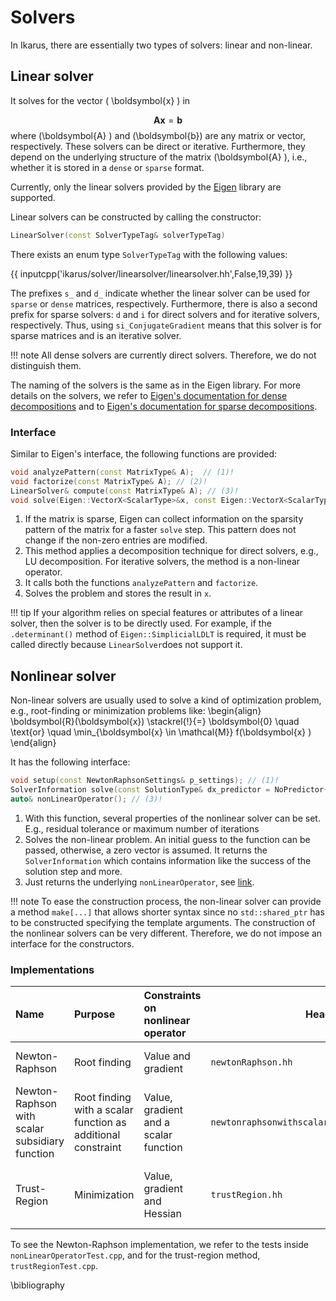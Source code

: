 # Solvers

In Ikarus, there are essentially two types of solvers: linear and non-linear.

## Linear solver

It solves for the vector \( \boldsymbol{x} \) in

$$
\boldsymbol{A}  \boldsymbol{x} =  \boldsymbol{b}
$$
where \(\boldsymbol{A} \) and \(\boldsymbol{b}\) are any matrix or vector, respectively.
These solvers can be direct or iterative. Furthermore, they depend on the underlying structure of the
matrix \(\boldsymbol{A} \), i.e., whether it is stored in a `dense` or `sparse` format.

Currently, only the linear solvers provided by the [Eigen](https://eigen.tuxfamily.org/index.php?title=Main_Page)
library are supported.

Linear solvers can be constructed by calling the constructor:

```cpp
LinearSolver(const SolverTypeTag& solverTypeTag)
```

There exists an enum type `SolverTypeTag` with the following values:

{{ inputcpp('ikarus/solver/linearsolver/linearsolver.hh',False,19,39) }}

The prefixes `s_` and  `d_` indicate whether the linear solver can be used for `sparse` or `dense` matrices, respectively.
Furthermore, there is also a second prefix for sparse solvers: `d` and `i` for direct solvers and for iterative solvers, respectively.
Thus, using `si_ConjugateGradient` means that this solver is for sparse matrices and is an iterative solver.

!!! note
    All dense solvers are currently direct solvers. Therefore, we do not distinguish them.

The naming of the solvers is the same as in the Eigen library.
For more details on the solvers, we refer to [Eigen's documentation for dense decompositions](https://eigen.tuxfamily.org/dox/group__TutorialLinearAlgebra.html)
and to [Eigen's documentation for sparse decompositions](https://eigen.tuxfamily.org/dox/group__TopicSparseSystems.html).

### Interface

Similar to Eigen's interface, the following functions are provided:

```cpp
void analyzePattern(const MatrixType& A);  // (1)!
void factorize(const MatrixType& A); // (2)!
LinearSolver& compute(const MatrixType& A); // (3)!
void solve(Eigen::VectorX<ScalarType>&x, const Eigen::VectorX<ScalarType>& b); // (4)!
```

1. If the matrix is sparse, Eigen can collect information on the sparsity pattern of the matrix for a faster `solve` step. This pattern
   does not change if the non-zero entries are modified.
2. This method applies a decomposition technique for direct solvers, e.g., LU decomposition. For iterative solvers, the method is a
   non-linear operator.
3. It calls both the functions `analyzePattern` and `factorize`.
4. Solves the problem and stores the result in `x`.

!!! tip
    If your algorithm relies on special features or attributes of a linear solver, then the solver is to be directly used.
    For example, if the `.determinant()` method of `Eigen::SimplicialLDLT` is required, it must be called directly because
    `LinearSolver`does not support it.

## Nonlinear solver

Non-linear solvers are usually used to solve a kind of optimization problem, e.g., root-finding or minimization problems like:
\begin{align}
  \boldsymbol{R}(\boldsymbol{x}) \stackrel{!}{=} \boldsymbol{0} \quad \text{or} \quad
  \min_{\boldsymbol{x} \in \mathcal{M}} f(\boldsymbol{x} )
\end{align}

It has the following interface:

```cpp
void setup(const NewtonRaphsonSettings& p_settings); // (1)!
SolverInformation solve(const SolutionType& dx_predictor = NoPredictor{}); // (2)!
auto& nonLinearOperator(); // (3)!
```

1. With this function, several properties of the nonlinear solver can be set. E.g., residual tolerance or maximum number of iterations
2. Solves the non-linear problem. An initial guess to the function can be passed, otherwise, a zero vector is assumed.
   It returns the `SolverInformation` which contains information like the success of the solution step and more.
3. Just returns the underlying `nonLinearOperator`, see [link](nonlinearOperator.md).

!!! note
    To ease the construction process, the non-linear solver can provide a method `make[...]` that allows shorter syntax
    since no `std::shared_ptr` has to be constructed specifying the template arguments.
    The construction of the nonlinear solvers can be very different. Therefore, we do not impose an interface for the constructors.

### Implementations

| Name                      | Purpose         | Constraints on nonlinear operator                       | Header                                         |Properties |
|:--------------------------|:----------------|:----------------|------------------------------------------------|--|
| Newton-Raphson            | Root finding    | Value and gradient          | `newtonRaphson.hh`                             | Locally quadratic convergence |
| Newton-Raphson with scalar subsidiary function            | Root finding with a scalar function as additional constraint    | Value, gradient and a scalar function          | `newtonraphsonwithscalarsubsidiaryfunction.hh` | Locally quadratic convergence |
| Trust-Region              | Minimization    | Value, gradient and Hessian    | `trustRegion.hh`                               | Globally convergent and locally quadratic convergence |

To see the Newton-Raphson implementation, we refer to the tests inside `nonLinearOperatorTest.cpp`, and for the
trust-region method, `trustRegionTest.cpp`.

\bibliography
